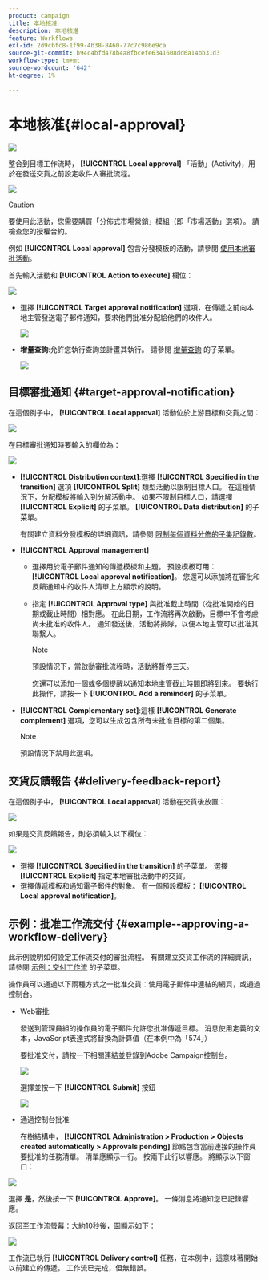 ```yaml
---
product: campaign
title: 本地核准
description: 本地核准
feature: Workflows
exl-id: 2d9cbfc8-1f99-4b38-8460-77c7c986e9ca
source-git-commit: b94c4bfd478b4a8fbcefe6341608dd6a14bb31d3
workflow-type: tm+mt
source-wordcount: '642'
ht-degree: 1%

---
```


# 本地核准{#local-approval}

![](../../assets/common.svg)

整合到目標工作流時， **[!UICONTROL Local approval]** 「活動」(Activity)，用於在發送交貨之前設定收件人審批流程。

![](assets/local_validation_0.png)

>[!CAUTION]
>
>要使用此活動，您需要購買「分佈式市場營銷」模組（即「市場活動」選項）。 請檢查您的授權合約。

例如 **[!UICONTROL Local approval]** 包含分發模板的活動，請參閱 [使用本地審批活動](using-the-local-approval-activity.md)。

首先輸入活動和 **[!UICONTROL Action to execute]** 欄位：

![](assets/local_validation_1.png)

* 選擇 **[!UICONTROL Target approval notification]** 選項，在傳遞之前向本地主管發送電子郵件通知，要求他們批准分配給他們的收件人。

   ![](assets/local_validation_intro_2.png)

* **增量查詢**:允許您執行查詢並計畫其執行。 請參閱 [增量查詢](incremental-query.md) 的子菜單。

   ![](assets/local_validation_intro_3.png)

## 目標審批通知 {#target-approval-notification}

在這個例子中， **[!UICONTROL Local approval]** 活動位於上游目標和交貨之間：

![](assets/local_validation_2.png)

在目標審批通知時要輸入的欄位為：

![](assets/local_validation_3.png)

* **[!UICONTROL Distribution context]**:選擇 **[!UICONTROL Specified in the transition]** 選項 **[!UICONTROL Split]** 類型活動以限制目標人口。 在這種情況下，分配模板將輸入到分解活動中。 如果不限制目標人口，請選擇 **[!UICONTROL Explicit]** 的子菜單。 **[!UICONTROL Data distribution]** 的子菜單。

   有關建立資料分發模板的詳細資訊，請參閱 [限制每個資料分佈的子集記錄數](split.md#limiting-the-number-of-subset-records-per-data-distribution)。

* **[!UICONTROL Approval management]**

   * 選擇用於電子郵件通知的傳遞模板和主題。 預設模板可用： **[!UICONTROL Local approval notification]**。 您還可以添加將在審批和反饋通知中的收件人清單上方顯示的說明。
   * 指定 **[!UICONTROL Approval type]** 與批准截止時間（從批准開始的日期或截止時間）相對應。 在此日期，工作流將再次啟動，目標中不會考慮尚未批准的收件人。 通知發送後，活動將排隊，以便本地主管可以批准其聯繫人。

      >[!NOTE]
      >
      >預設情況下，當啟動審批流程時，活動將暫停三天。

      您還可以添加一個或多個提醒以通知本地主管截止時間即將到來。 要執行此操作，請按一下 **[!UICONTROL Add a reminder]** 的子菜單。

* **[!UICONTROL Complementary set]**:這樣 **[!UICONTROL Generate complement]** 選項，您可以生成包含所有未批准目標的第二個集。

   >[!NOTE]
   >
   >預設情況下禁用此選項。

## 交貨反饋報告 {#delivery-feedback-report}

在這個例子中， **[!UICONTROL Local approval]** 活動在交貨後放置：

![](assets/local_validation_4.png)

如果是交貨反饋報告，則必須輸入以下欄位：

![](assets/local_validation_workflow_4.png)

* 選擇 **[!UICONTROL Specified in the transition]** 的子菜單。 選擇 **[!UICONTROL Explicit]** 指定本地審批活動中的交貨。
* 選擇傳遞模板和通知電子郵件的對象。 有一個預設模板： **[!UICONTROL Local approval notification]**。

## 示例：批准工作流交付 {#example--approving-a-workflow-delivery}

此示例說明如何設定工作流交付的審批流程。 有關建立交貨工作流的詳細資訊，請參閱 [示例：交付工作流](delivery.md#example--delivery-workflow) 的子菜單。

操作員可以通過以下兩種方式之一批准交貨：使用電子郵件中連結的網頁，或通過控制台。

* Web審批

   發送到管理員組的操作員的電子郵件允許您批准傳遞目標。 消息使用定義的文本，JavaScript表達式將替換為計算值（在本例中為「574」）

   要批准交付，請按一下相關連結並登錄到Adobe Campaign控制台。

   ![](assets/new-workflow-valid-webaccess.png)

   選擇並按一下 **[!UICONTROL Submit]** 按鈕

   ![](assets/new-workflow-valid-webaccess-confirm.png)

* 通過控制台批准

   在樹結構中， **[!UICONTROL Administration > Production > Objects created automatically > Approvals pending]** 節點包含當前連接的操作員要批准的任務清單。 清單應顯示一行。 按兩下此行以響應。 將顯示以下窗口：

![](assets/new-workflow-7.png)

選擇 **是**，然後按一下 **[!UICONTROL Approve]**。 一條消息將通知您已記錄響應。

返回至工作流螢幕：大約10秒後，圖顯示如下：

![](assets/new-workflow-8.png)

工作流已執行 **[!UICONTROL Delivery control]** 任務，在本例中，這意味著開始以前建立的傳遞。 工作流已完成，但無錯誤。
